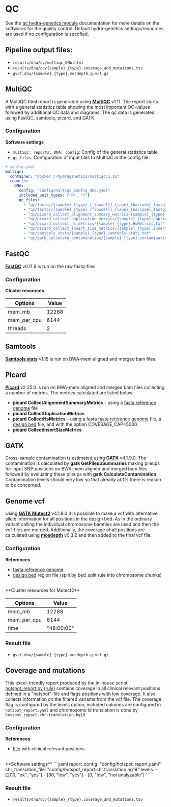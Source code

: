 # QC
See the [qc hydra-genetics module](https://snv_indels.readthedocs.io/en/latest/) documentation for more details on the softwares for the quality control. Default hydra-genetics settings/resources are used if no configuration is specfied.

## Pipeline output files:

* `results/dna/qc/multiqc_DNA.html`
* `results/dna/qc/{sample}_{type}.coverage_and_mutations.tsv`
* `gvcf_dna/{sample}_{type}.mosdepth.g.vcf.gz`

## MultiQC
A MultiQC html report is generated using **[MultiQC](https://github.com/ewels/MultiQC)** v1.11. The report starts with a general statistics table showing the most important QC-values followed by additional QC data and diagrams. The qc data is generated using FastQC, samtools, picard, and GATK.

### Configuration
**Software settings**

* `multiqc: reports: DNA: config`: Config of the general statistics table
* `qc_files`: Configuration of input files to MultiQC in the config file:

```yaml
# config.yaml
multiqc:
  container: "docker://hydragenetics/multiqc:1.11"
  reports:
    DNA:
      config: "config/multiqc_config_dna.yaml"
      included_unit_types: ["N", "T"]
      qc_files:
        - "qc/fastqc/{sample}_{type}_{flowcell}_{lane}_{barcode}_fastq1_fastqc.zip"
        - "qc/fastqc/{sample}_{type}_{flowcell}_{lane}_{barcode}_fastq2_fastqc.zip"
        - "qc/picard_collect_alignment_summary_metrics/{sample}_{type}.alignment_summary_metrics.txt"
        - "qc/picard_collect_duplication_metrics/{sample}_{type}.duplication_metrics.txt"
        - "qc/picard_collect_hs_metrics/{sample}_{type}.HsMetrics.txt"
        - "qc/picard_collect_insert_size_metrics/{sample}_{type}.insert_size_metrics.txt"
        - "qc/samtools_stats/{sample}_{type}.samtools-stats.txt"
        - "qc/gatk_calculate_contamination/{sample}_{type}.contamination.table"
```

## FastQC
**[FastQC](https://www.bioinformatics.babraham.ac.uk/projects/fastqc/)** v0.11.9 is run on the raw fastq-files.

### Configuration
**Cluster resources**

| **Options** | **Value** |
|-------------|-|
| mem_mb | 12288 |
| mem_per_cpu | 6144 |
| threads | 2 |

## Samtools
**[Samtools stats](http://www.htslib.org/doc/samtools-stats.html)** v1.15 is run on BWA-mem aligned and merged bam files.

## Picard
**[Picard](https://broadinstitute.github.io/picard/)** v2.25.0 is run on BWA-mem aligned and merged bam files collecting a number of metrics. The metrics calculated are listed below:

* **picard CollectAlignmentSummaryMetrics** - using a [fasta reference genome](references.md#reference_fasta) file
* **picard CollectDuplicationMetrics**
* **picard CollectHsMetrics** - using a fasta [fasta reference genome](references.md#reference_fasta) file, a [design bed](references.md#design_bed) file, and with the option COVERAGE_CAP=5000
* **picard CollectInsertSizeMetrics**

## GATK
Cross-sample contamination is estimated using **[GATK](https://gatk.broadinstitute.org/hc/en-us)** v4.1.9.0. The contamination is calculated by **gatk GetPileupSummaries** making pileups for input SNP positions on BWA-mem aligned and merged bam files followed by evaluating these pileups with **gatk CalculateContamination**. Contamination levels should very low so that already at 1% there is reason to be concerned.

## Genome vcf
Using **[GATK Mutect2](https://gatk.broadinstitute.org/hc/en-us/articles/360037593851-Mutect2)** v4.1.9.0 it is possible to make a vcf with alternative allele information for all positions in the design bed. As in the ordinary variant calling the individual chromosome bamfiles are used and then the vcf-files are merged. Additionally, the coverage of all positions are calculated using **[mosdepth](https://github.com/brentp/mosdepth)** v0.3.2 and then added to the final vcf file.

### Configuration
**References**

* [fasta reference genome](references.md#reference_fasta)
* [design bed](references.md#design_bed) region file (split by bed_split rule into chromosome chunks)

<br />
**Cluster resources for Mutect2**

| **Options** | **Value** |
|-------------|-|
| mem_mb | 12288 |
| mem_per_cpu | 6144 |
| time | "48:00:00" |

### Result file

* `gvcf_dna/{sample}_{type}.mosdepth.g.vcf.gz`

## Coverage and mutations
This excel-friendly report produced by the in-house script [hotspot_report.py](https://github.com/genomic-medicine-sweden/Twist_Solid/blob/develop/workflow/scripts/hotspot_report.py) ([rule](https://github.com/genomic-medicine-sweden/Twist_Solid/blob/develop/workflow/rules/hotspot_report.smk)) contains coverage in all clinical relevant positions defined in a "hotspot"-file and flags positions with low coverage. It also collects information on the filtered variants from the vcf file. The coverage flag is configured by the levels option, included columns are configured in `hotspot_report.yaml` and chromosome id translation is done by `hotspot_report.chr.translation.hg19`

### Configuration
**References**

* [File](references.md#hotspot_report) with clinical relevant positions

<br />
**Software settings**
```yaml
report_config: "config/hotspot_report.yaml"
chr_translation_file: "config/hotspot_report.chr.translation.hg19"
levels:
  - [200, "ok", "yes"]
  - [30, "low", "yes"]
  - [0, "low", "not analyzable"]
```

### Result file

* `results/dna/qc/{sample}_{type}.coverage_and_mutations.tsv`

<br />
